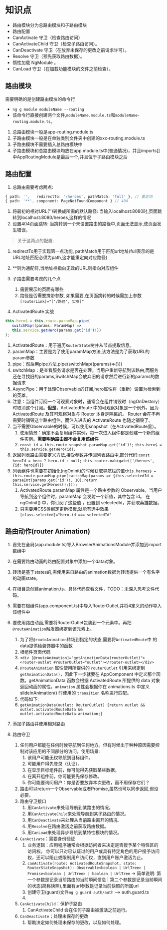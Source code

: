 # 知识点
- 路由模块分为总路由模块和子路由模块
- 路由配置
- CanActivate 守卫（检查路由访问）
- CanActivateChild 守卫（检查子路由访问）。
- CanDeactivate 守卫（在放弃未保存的更改之前请求许可）。
- Resolve 守卫（预先获取路由数据）。
- 惰性加载 NgModule 。
- CanLoad 守卫（在加载功能模块的文件之前检查）。

## 路由模块 
需要明确的是创建路由模块的命令行
- `ng g module moduleName --routing`
- 该命令行直接创建两个文件,`moduleName.module.ts`和`moduleName-routing.module.ts`。

1. 总路由模块一般是app-routing.module.ts
2. 子路由模块一般是在单独类别文件夹中创建的xxx-routing.module.ts
3. 子路由模块不需要插入总路由模块中
4. 子路由模块和总路由模块均放在app.module.ts中(普通情况)，并且imports[]中AppRoutingModule是最后一个,并且位于子路由模块之后

## 路由配置
1. 总路由需要考虑两点:
```ts
{ path: '',   redirectTo: '/heroes', pathMatch: 'full' }, // 重定向
{ path: '**', component: PageNotFoundComponent } // 404
```
   1. 将最初的相对URL('')转换成所需的默认路径: 当输入localhost:8080时,页面跳转到localhost:8080/heroes,这样的情况
   2. 设置404页面跳转: 当跳转到一个未设置路由的路径中,页面无法显示,使页面发生错误。
   
   > 关于这两点的配置: 
   1. redirectTo用于实现第一点功能, pathMatch用于匹配url地址(full表示的是URL地址匹配必须为path,这才能重定向对应路径)
   2. **则为通配符,当地址栏指向无效的URL则指向对应组件

2. 子路由需要考虑的几个点
   1. 需要展示的页面有哪些
   2. 路径是否需要携带参数, 如果需要,在页面跳转的时候需加上参数`[routerLink]="['/路径', 实参]"`

3. ActivatedRoute 实战
```ts
this.hero$ = this.route.paramMap.pipe(
   switchMap((params: ParamMap) =>
   this.service.getHero(params.get('id')!))
);
```
   1. ActivatedRoute：用于遍历`RouterState`树并从节点提取信息。
   2. paramMap：主要是为了使用paramMap方法,该方法是为了获取URL的param参数
   3. pipe：然后用pipe方法.pipe(switchMap((params)=>{}))
   4. switchMap：是查看服务请求是否在处理。当用户重新导航到该路由,而服务还在寻找旧的params,SwitchMap会放弃旧的请求然后进行新的params的数据请求
   5. AsyncPipe：用于处理Observable的订阅,hero属性将（重新）设置为检索到的英雄。
   6. 注意：当组件订阅一个可观察对象时，通常会在组件销毁时（ngOnDestory）时取消这个订阅。**但是**，ActivatedRoute 中的可观察对象是一个例外，因为 ActivatedRoute 及其可观察对象与 Router 本身是隔离的。 Router 会在不再需要时销毁这个路由组件，而注入进去的 ActivateRoute 也随之销毁了。
   7. 当不需要Observable的时候，可以使用snapshot（在ActivatedRoute里）。
      1. 使用情景：确定不会复用组件实例，每一次进入组件都是创建一个新的组件实例。**需要明确路由器不会复用该组件**
      2. `const id = this.route.snapshot.paramMap.get('id')!;` `this.hero$ = this.service.getHero(id);`
   8. 返回列表路由需要定义方法,接受参数并传回列表路由中,部分代码:`const heroId = hero ? hero.id : null;` `this.router.nabigate(['/heroes', {id: heroId}])`
   9. 列表组件也需要在初始化(ngOnInit)的时候获取导航栏的值`this.heroes$ = this.route.paramMap.pipe(switchMap(params => {this.selectedId = parseInt(params.get('id')!, 10);return this.service.getHeroes();}));`
      1. ActivatedRoute.paramMap 属性是一个路由参数的 Observable。当用户导航到这个组件时，paramMap 会发射一个新值，其中包含 id。 在 ngOnInit() 中，你订阅了这些值 ，设置到 selectedId，并获取英雄数据。
      2. 只需要用CSS类绑定更新模板,就能有选中效果`[class.selected]="hero.id === selectedId"`

## 路由动作(router Animation)
   1. 首先在全局(app.module.ts)导入BrowserAnimationsModule并添加到import数组中
   2. 在需要路由动画的路由配置对象中添加一个data对象。
   3. 转场是基于states的,需使用来自路由的animation数据为转场提供一个有名字的动画state。
   4. 在根目录创建animation.ts。具体代码查看文件，TODO：未深入思考文件代码。
   5. 需要在根组件(app.component.ts)中导入RouterOutlet,并将4定义的动作导入该组件中
   6. 要使用路由动画,需要将RouterOutlet包装到一个元素中。再把`@routeAnimation`触发器绑定到该元素上。
      1. 为了将`@routeAnimation`转场到指定的状态,需要将`ActivatedRoute`中 的data提供给装饰器中的函数
      2. 根组件页面代码
      3. `<div [@routeAnimation]="getAnimationData(routerOutlet)"><router-outlet #routerOutlet="outlet"></router-outlet></div>`
      4. `@routeAnimation` 属性使用所提供的 `routerOutlet` 引用来绑定到 `getAnimationData()`，因此下一步就要在 AppComponent 中定义那个函数。getAnimationData 函数会根据 ActivatedRoute 所提供的 data 对象返回动画的属性。`animation` 属性会根据你在 animations.ts 中定义 slideInAnimation() 时使用的 `transition` 名称进行匹配。
      5. 代码如下:
      6. `getAnimationData(outlet: RouterOutlet) {return outlet && outlet.activatedRouteData && outlet.activatedRouteData.animation;}`

5. 添加子路由并使用相对路由



6. 路由守卫
   1. 任何用户都能在任何时候导航到任何地方。但有时候出于种种原因需要控制对该应用的不同部分的访问。使用场景:
      1. 该用户可能无权导航到目标组件。
      2. 可能用户得先登录（认证）。
      3. 在显示目标组件前，你可能得先获取某些数据。
      4. 在离开组件前，你可能要先保存修改。
      5. 你可能要询问用户：你是否要放弃本次更改，而不用保存它们？
   2. 路由可以return一个Observable<boolean>或者Promise<boolean>,虽然也可以同步返回,但没必要。
   3. 路由守卫接口
      1. 用`CanActivate`来处理导航到某路由的情况。
      2. 用`CanActivateChild`来处理导航到某子路由的情况。
      3. 用`CanDeactivate`来处理从当前路由离开的情况.
      4. 用`Resolve`在路由激活之前获取路由数据。
      5. 用`CanLoad`来处理异步导航到某特性模块的情况。
   4. `CanActivate`：需要身份验证
      1. 业务逻辑：应用程序通常会根据访问者来决定是否授予某个特性区的访问权。 你可以只对已认证过的用户或具有特定角色的用户授予访问权，还可以阻止或限制用户访问权，直到用户账户激活为止。
      2. `canActivate(route: ActivatedRouteSnapshot, state: RouterStateSnapshot): Observable<boolean | UrlTree> | Promise<boolean | UrlTree> | boolean | UrlTree` -> 简单说明: 第一个参数是记录当前路由的当前瞬间信息 | 第二个参数是记录当前瞬间的状态(简称快照),里面有url参数是记录当前快照的所属url
      3. 创建守卫(guard)文件`ng g guard auth/auth` --> auth.guard.ts
      4. 
   5. `CanActivateChild`：保护子路由
      1. CanActivateChild 会在任何子路由被激活之前运行。
   6. `CanDeactivate`；处理未保存的更改
      1. 帮助决定如何处理未保存的更改，以及如何处理。
